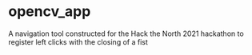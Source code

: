 # opencv_app
A navigation tool constructed for the Hack the North 2021 hackathon to register left clicks with the closing of a fist
